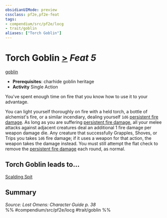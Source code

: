 ```yaml
---
obsidianUIMode: preview
cssclass: pf2e,pf2e-feat
tags:
- compendium/src/pf2e/locg
- trait/goblin
aliases: ["Torch Goblin"]
---
```

# Torch Goblin  [>](/rules/core-rulebook/chapter-9-playing-the-game.md#Actions "Single Action") *Feat 5*  
[goblin](/rules/traits/goblin.md)  

- **Prerequisites**: charhide goblin  heritage
- **Activity** Single Action

You've spent enough time on fire that you know how to use it to your advantage.

You can light yourself thoroughly on fire with a held torch, a bottle of alchemist's fire, or a similar incendiary, dealing yourself `1d6` [persistent fire damage](/rules/conditions.md#Persistent%20Damage). As long as you are suffering [persistent fire damage](/rules/conditions.md#Persistent%20Damage), all your melee attacks against adjacent creatures deal an additional 1 fire damage per weapon damage die. Any creature that successfully Grapples, Shoves, or Trips you takes `1d6` fire damage; if it uses a weapon for that action, the weapon takes the damage instead. You must still attempt the flat check to remove the [persistent fire damage](/rules/conditions.md#Persistent%20Damage) each round, as normal.

## Torch Goblin leads to...

[Scalding Spit](/compendium/feats/scalding-spit-locg.md)

## Summary

*Source: Lost Omens: Character Guide p. 38*  
%% #compendium/src/pf2e/locg #trait/goblin %%